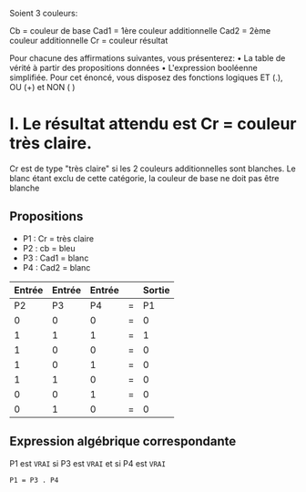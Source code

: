 Soient 3 couleurs:

Cb 	= 	couleur de base
Cad1 	= 	1ère couleur additionnelle 
Cad2 	= 	2ème couleur additionnelle 
Cr 	= 	couleur résultat

Pour chacune des affirmations suivantes, vous présenterez:
•	La table de vérité à partir des propositions données
•	L'expression booléenne simplifiée. Pour cet énoncé, vous disposez des fonctions logiques ET (.), OU (+) et NON ( )

# I.	Le résultat attendu est Cr = couleur très claire.
Cr est de type "très claire" si les 2 couleurs additionnelles sont blanches. Le blanc étant exclu de cette catégorie, la couleur de base ne doit pas être blanche

## Propositions

- P1 : Cr = très claire
- P2 : cb = bleu
- P3 : Cad1 = blanc
- P4 : Cad2 = blanc 

| Entrée | Entrée | Entrée |  | Sortie |
| --- | --- | --- | --- | --- |
| P2 | P3 | P4 | = | P1 |
| 0 | 0 | 0 | = | 0 |
| 1 | 1 | 1 | = | 1 |
| 1 | 0 | 0 | = | 0 |
| 1 | 0 | 1 | = | 0 |
| 1 | 1 | 0 | = | 0 |
| 0 | 0 | 1 | = | 0 |
| 0 | 1 | 0 | = | 0 |

## Expression algébrique correspondante

P1 est `VRAI` si P3 est `VRAI` et si P4 est `VRAI`

`P1 = P3 . P4`